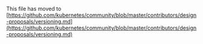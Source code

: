 This file has moved to [https://github.com/kubernetes/community/blob/master/contributors/design-proposals/versioning.md](https://github.com/kubernetes/community/blob/master/contributors/design-proposals/versioning.md)
